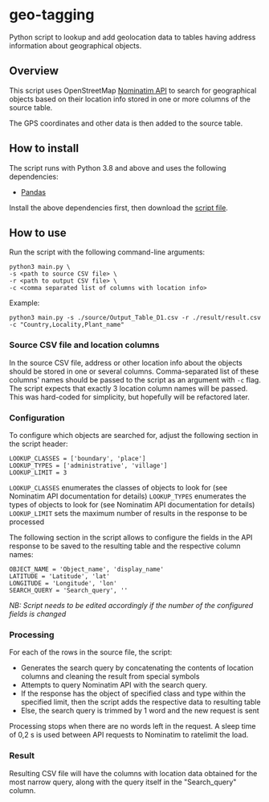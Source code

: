 # geo-tagging
Python script to lookup and add geolocation data to tables having address information about geographical objects.

## Overview
This script uses OpenStreetMap [Nominatim API](https://nominatim.org) to search for geographical objects based on their
location info stored in one or more columns of the source table.

The GPS coordinates and other data is then added to the source table.

## How to install
The script runs with Python 3.8 and above and uses the following dependencies:
* [Pandas](https://pandas.pydata.org)

Install the above dependencies first, then download the [script file](main.py).

## How to use
Run the script with the following command-line arguments:

```
python3 main.py \
-s <path to source CSV file> \
-r <path to output CSV file> \
-c <comma separated list of columns with location info>
```

Example:
```
python3 main.py -s ./source/Output_Table_D1.csv -r ./result/result.csv -c "Country,Locality,Plant_name"
```

### Source CSV file and location columns
In the source CSV file, address or other location info about the objects should be stored in one or several columns.
Comma-separated list of these columns' names should be passed to the script as an argument with `-c` flag.
The script expects that exactly 3 location column names will be passed. This was hard-coded for simplicity, but hopefully will be refactored later.

### Configuration

To configure which objects are searched for, adjust the following section in the script header:
```
LOOKUP_CLASSES = ['boundary', 'place']
LOOKUP_TYPES = ['administrative', 'village']
LOOKUP_LIMIT = 3
```
`LOOKUP_CLASSES` enumerates the classes of objects to look for (see Nominatim API documentation for details)
`LOOKUP_TYPES` enumerates the types of objects to look for (see Nominatim API documentation for details)
`LOOKUP_LIMIT` sets the maximum number of results in the response to be processed

The following section in the script allows to configure the fields in the API response to be saved to the resulting table
and the respective column names:
```
OBJECT_NAME = 'Object_name', 'display_name'
LATITUDE = 'Latitude', 'lat'
LONGITUDE = 'Longitude', 'lon'
SEARCH_QUERY = 'Search_query', ''
```
_NB: Script needs to be edited accordingly if the number of the configured fields is changed_

### Processing
For each of the rows in the source file, the script:
* Generates the search query by concatenating the contents of location columns and cleaning the result from special symbols
* Attempts to query Nominatim API with the search query.
* If the response has the object of specified class and type within the specified limit, then the script adds the respective data to resulting table
* Else, the search query is trimmed by 1 word and the new request is sent

Processing stops when there are no words left in the request.
A sleep time of 0,2 s is used between API requests to Nominatim to ratelimit the load.

### Result

Resulting CSV file will have the columns with location data obtained for the most narrow query, along with the query itself in the "Search_query" column.
